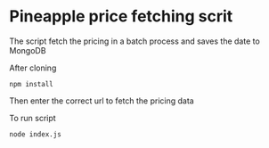 # Pineapple price fetching scrit

The script fetch the pricing in a batch process and saves the date to MongoDB

After cloning 

```shell
npm install 
```

Then enter the correct url to fetch the pricing data

To run script

```shell
node index.js
```